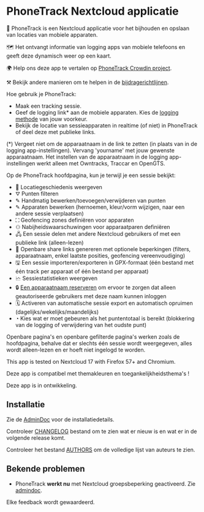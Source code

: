 # PhoneTrack Nextcloud applicatie

📱 PhoneTrack is een Nextcloud applicatie voor het bijhouden en opslaan van locaties van mobiele apparaten.

🗺 Het ontvangt informatie van logging apps van mobiele telefoons en geeft deze dynamisch weer op een kaart.

🌍 Help ons deze app te vertalen op [PhoneTrack Crowdin project](https://crowdin.com/project/phonetrack).

⚒ Bekijk andere manieren om te helpen in de [bijdragerichtlijnen](https://gitlab.com/eneiluj/phonetrack-oc/blob/master/CONTRIBUTING.md).

Hoe gebruik je PhoneTrack:

* Maak een tracking sessie.
* Geef de logging link\* aan de mobiele apparaten. Kies de [logging methode](https://gitlab.com/eneiluj/phonetrack-oc/wikis/userdoc#logging-methods) van jouw voorkeur.
* Bekijk de locatie van sessieapparaten in realtime (of niet) in PhoneTrack of deel deze met publieke links.

(\*) Vergeet niet om de apparaatnaam in de link te zetten (in plaats van in de logging app-instellingen). Vervang 'yourname' met jouw gewenste apparaatnaam. Het instellen van de apparaatnaam in de logging app-instellingen werkt alleen met Owntracks, Traccar en OpenGTS.

Op de PhoneTrack hoofdpagina, kun je terwijl je een sessie bekijkt:

* 📍 Locatiegeschiedenis weergeven
* ⛛ Punten filteren
* ✎ Handmatig bewerken/toevoegen/verwijderen van punten
* ✎ Apparaten bewerken (hernoemen, kleur/vorm wijzigen, naar een andere sessie verplaatsen)
* ⛶ Geofencing zones definiëren voor apparaten
* ⚇ Nabijheidswaarschuwingen voor apparaatparen definiëren
* 🖧 Een sessie delen met andere Nextcloud gebruikers of met een publieke link (alleen-lezen)
* 🔗 Openbare share links genereren met optionele beperkingen (filters, apparaatnaam, enkel laatste posities, geofencing vereenvoudiging)
* 🖫 Een sessie importeren/exporteren in GPX-formaat (één bestand met één track per apparaat of één bestand per apparaat)
* 🗠 Sessiestatistieken weergeven
* 🔒 [Een apparaatnaam reserveren](https://gitlab.com/eneiluj/phonetrack-oc/wikis/userdoc#device-name-reservation) om ervoor te zorgen dat alleen geautoriseerde gebruikers met deze naam kunnen inloggen
* 🗓 Activeren van automatische sessie export en automatisch opruimen (dagelijks/wekelijks/maandelijks)
* ◔ Kies wat er moet gebeuren als het puntentotaal is bereikt (blokkering van de logging of verwijdering van het oudste punt)

Openbare pagina's en openbare gefilterde pagina's werken zoals de hoofdpagina, behalve dat er slechts één sessie wordt weergegeven, alles wordt alleen-lezen en er hoeft niet ingelogd te worden.

This app is tested on Nextcloud 17 with Firefox 57+ and Chromium.

Deze app is compatibel met themakleuren en toegankelijkheidsthema's !

Deze app is in ontwikkeling.

## Installatie

Zie de [AdminDoc](https://gitlab.com/eneiluj/phonetrack-oc/wikis/admindoc) voor de installatiedetails.

Controleer [CHANGELOG](https://gitlab.com/eneiluj/phonetrack-oc/blob/master/CHANGELOG.md#change-log) bestand om te zien wat er nieuw is en wat er in de volgende release komt.

Controleer het bestand [AUTHORS](https://gitlab.com/eneiluj/phonetrack-oc/blob/master/AUTHORS.md#authors) om de volledige lijst van auteurs te zien.

## Bekende problemen

* PhoneTrack **werkt nu** met Nextcloud groepsbeperking geactiveerd. Zie [admindoc](https://gitlab.com/eneiluj/phonetrack-oc/wikis/admindoc#issue-with-phonetrack-restricted-to-some-groups-in-nextcloud).

Elke feedback wordt gewaardeerd.